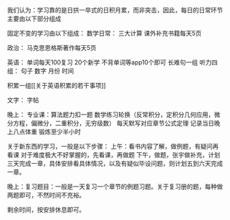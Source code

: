 我们认为：学习靠的是日拱一卒式的日积月累，而非突击，因此，每日的日常环节主要由以下部分组成

固定不变的学习由以下组成：
数学日常：
三大计算
课外补充书籍每天5页


政治：
马克思恩格斯著作每天5页

英语：
单词每天100复习
20个新学
不背单词等app10个即可
长难句一组
听力四组：
句子
数字
月份
时间

积累一组[[关于英语积累的若干事项]]

文字：
字帖

晚上：
专业课：算法题力扣一题
数学练习轮换（反常积分，定积分几何应用，微分方程，偏微分，二重积分，无穷级数）
每天默写对应章节公式定理
记录当日晚上八点体重
锻炼至少半小时

关于新东西的学习，一般是以下步骤：
上午：看书内容了解，做例题，有疑问再看课
对于难度极大不好掌握的，先看课，再做题
下午，做题，张宇做补充，计划三天完成一章，具体安排看具体情况，以及有疑似毕设问题，则计划五到六天完成一章。

晚上：复习题目：一般是一天复习一个章节的例题习题。关于复习册的题，每种做两题即可，不然时间不充裕。

剩余时间，按安排休息即可。



